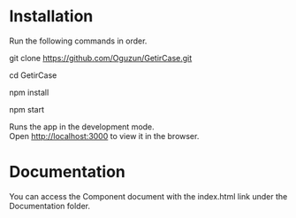 # Installation  

 Run the following commands in order.
 
git clone https://github.com/Oguzun/GetirCase.git

cd GetirCase

npm install

npm start

Runs the app in the development mode.\
Open [http://localhost:3000](http://localhost:3000) to view it in the browser.

# Documentation

You can access the Component document with the index.html link under the Documentation folder.


